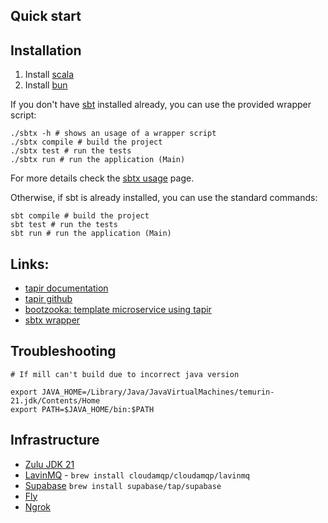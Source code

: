 ## Quick start

## Installation
1. Install [scala](https://www.scala-lang.org/download/)
2. Install [bun](https://bun.sh)

If you don't have [sbt](https://www.scala-sbt.org) installed already, you can use the provided wrapper script:

```shell
./sbtx -h # shows an usage of a wrapper script
./sbtx compile # build the project
./sbtx test # run the tests
./sbtx run # run the application (Main)
```

For more details check the [sbtx usage](https://github.com/dwijnand/sbt-extras#sbt--h) page.

Otherwise, if sbt is already installed, you can use the standard commands:

```shell
sbt compile # build the project
sbt test # run the tests
sbt run # run the application (Main)
```

## Links:

* [tapir documentation](https://tapir.softwaremill.com/en/latest/)
* [tapir github](https://github.com/softwaremill/tapir)
* [bootzooka: template microservice using tapir](https://softwaremill.github.io/bootzooka/)
* [sbtx wrapper](https://github.com/dwijnand/sbt-extras#installation)

## Troubleshooting

```
# If mill can't build due to incorrect java version

export JAVA_HOME=/Library/Java/JavaVirtualMachines/temurin-21.jdk/Contents/Home
export PATH=$JAVA_HOME/bin:$PATH

```

## Infrastructure
* [Zulu JDK 21](https://www.azul.com/downloads/#zulu)
* [LavinMQ](https://lavinmq.com/documentation/installation-guide) - `brew install cloudamqp/cloudamqp/lavinmq`
* [Supabase](https://supabase.com/docs/guides/cli/getting-started) `brew install supabase/tap/supabase`
* [Fly](https://fly.io)
* [Ngrok](https://dashboard.ngrok.com/get-started/setup/macos)